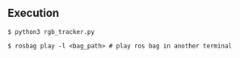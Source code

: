 ## Execution
```
$ python3 rgb_tracker.py

$ rosbag play -l <bag_path> # play ros bag in another terminal
```